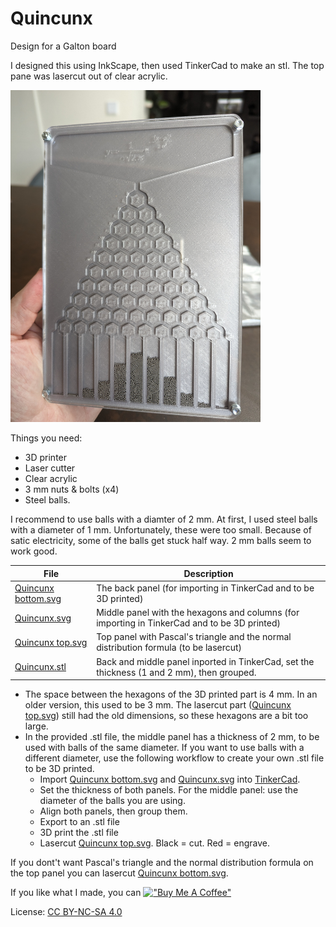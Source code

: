 # Quincunx
Design for a Galton board

I designed this using InkScape, then used TinkerCad to make an stl. The top pane was lasercut out of clear acrylic.

<img src="photos/quincunx.jpg" alt="Photo" width="400"/>

Things you need:
- 3D printer
- Laser cutter
- Clear acrylic
- 3 mm nuts & bolts (x4)
- Steel balls.

I recommend to use balls with a diamter of 2 mm. At first, I used steel balls with a diameter of 1 mm. Unfortunately, these were too small. Because of satic electricity, some of the balls get stuck half way. 2 mm balls seem to work good.

File | Description
---- | -----------
[Quincunx bottom.svg](/Quincunx%20bottom.svg) | The back panel (for importing in TinkerCad and to be 3D printed)
[Quincunx.svg](/Quincunx.svg) | Middle panel with the hexagons and columns (for importing in TinkerCad and to be 3D printed)
[Quincunx top.svg](/Quincunx%20top.svg) | Top panel with Pascal's triangle and the normal distribution formula (to be lasercut)
[Quincunx.stl](/Quincunx.stl) | Back and middle panel inported in TinkerCad, set the thickness (1 and 2 mm), then grouped.

- The space between the hexagons of the 3D printed part is 4 mm. In an older version, this used to be 3 mm. The lasercut part ([Quincunx top.svg](/Quincunx%20top.svg)) still had the old dimensions, so these hexagons are a bit too large.
- In the provided .stl file, the middle panel has a thickness of 2 mm, to be used with balls of the same diameter. If you want to use balls with a different diameter, use the following workflow to create your own .stl file to be 3D printed.
  - Import [Quincunx bottom.svg](/Quincunx%20bottom.svg) and [Quincunx.svg](/Quincunx.svg) into [TinkerCad](https://www.tinkercad.com/).
  - Set the thickness of both panels. For the middle panel: use the diameter of the balls you are using.
  - Align both panels, then group them.
  - Export to an .stl file
  - 3D print the .stl file
  - Lasercut [Quincunx top.svg](/Quincunx%20top.svg). Black = cut. Red = engrave.

If you dont't want Pascal's triangle and the normal distribution formula on the top panel you can lasercut [Quincunx bottom.svg](/Quincunx%20bottom.svg).

If you like what I made, you can [!["Buy Me A Coffee"](https://www.buymeacoffee.com/assets/img/custom_images/yellow_img.png)](https://www.buymeacoffee.com/ralphcrutzen)

License: [CC BY-NC-SA 4.0](https://creativecommons.org/licenses/by-nc-sa/4.0/)
